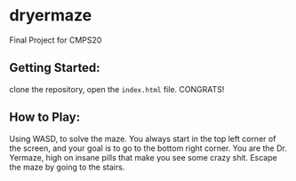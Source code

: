 dryermaze
=========

Final Project for CMPS20

Getting Started:
----------------

clone the repository, open the ```index.html``` file. CONGRATS!

How to Play:
------------

Using WASD, to solve the maze. You always start in the top left corner of the screen, and your goal is to go to the bottom right corner. You are the Dr. Yermaze, high on insane pills that make you see some crazy shit. Escape the maze by going to the stairs.
